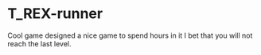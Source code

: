 # T_REX-runner
Cool game designed a nice game to spend hours in it I bet that you will not reach the last level.
